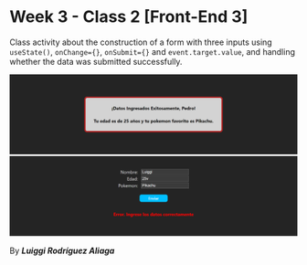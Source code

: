 # Week 3 - Class 2 [Front-End 3]

Class activity about the construction of a form with three inputs
using `useState()`, `onChange={}`, `onSubmit={}` and 
`event.target.value`, and handling whether the data was submitted
successfully.

![Screenshot_Success](./src/assets/screenshot.png)
![Screenshot_Error](./src/assets/screenshot_error.png)

By ***Luiggi Rodríguez Aliaga***
